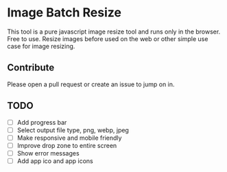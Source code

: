 # Image Batch Resize

This tool is a pure javascript image resize tool and runs only in the browser. Free to use. Resize images before used on the web or other simple use case for image resizing.

## Contribute

Please open a pull request or create an issue to jump on in.

## TODO

- [ ] Add progress bar
- [ ] Select output file type, png, webp, jpeg
- [ ] Make responsive and mobile friendly
- [ ] Improve drop zone to entire screen
- [ ] Show error messages
- [ ] Add app ico and app icons
